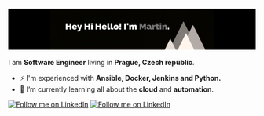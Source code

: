 [![banner](https://raw.githubusercontent.com/mkutlak/mkutlak/master/assets/banner.png)](https://github.com/mkutlak/)

I am **Software Engineer** living in **Prague, Czech republic**.


- ⚡ I'm experienced with **Ansible, Docker, Jenkins and Python.**
- 🌱 I’m currently learning all about the **cloud** and **automation**.



[![Follow me on LinkedIn](https://img.shields.io/website?labelColor=black&color=black&label=themkutlak.eu&logo=amazon-aws&style=flat-square&url=https%3A%2F%2Fthemkutlak.eu%2F)](https://themkutlak.eu)
[![Follow me on LinkedIn](https://img.shields.io/badge/-%40mkutlak-black?style=flat-square&logo=LinkedIn)](https://www.linkedin.com/in/mkutlak/)

<!--
**mkutlak/mkutlak** is a ✨ _special_ ✨ repository because its `README.md` (this file) appears on your GitHub profile.

Here are some ideas to get you started:

- 🔭 I’m currently working on ...
- 👯 I’m looking to collaborate on ...
- 🤔 I’m looking for help with ...
- 💬 Ask me about ...
- 📫 How to reach me: ...
- 😄 Pronouns: ...
- ⚡ Fun fact: ...
- 
-->
